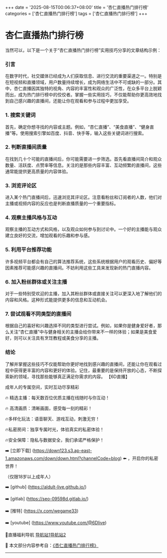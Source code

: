 +++
date = '2025-08-15T00:06:37+08:00'
title = '杏仁直播热门排行榜'
categories = ['杏仁直播热门排行榜']
tags = ['杏仁直播热门排行榜']
+++

# 杏仁直播热门排行榜

当然可以，以下是一个关于“杏仁直播热门排行榜”实用技巧分享的文章结构示例：

### 引言

在数字时代，社交媒体已经成为人们获取信息、进行交流的重要渠道之一。特别是在短视频和直播领域，用户数量持续增长，成为网络生活中不可或缺的一部分。其中，杏仁直播因其独特的视角、内容的丰富性和观众的广泛性，在众多平台上脱颖而出，成为热门排行榜中的佼佼者。掌握一些实用技巧，不仅能帮助你更高效地找到自己感兴趣的直播间，还能让你在观看和参与过程中更加享受。

### 1. 搜索关键词
首先，确定你想寻找的内容或主题。例如，“杏仁直播”、“美食直播”、“健身直播”等。使用搜索引擎如百度、抖音、快手等，输入这些关键词进行搜索。

### 2. 判断直播间质量
在找到几十个可能的直播间后，你可能需要进一步筛选。首先看直播间简介和观众数量、活跃度、点赞率等信息。关注的是那些内容丰富、互动频繁的直播间，这些通常能提供更高质量的内容体验。

### 3. 浏览评论区
进入某个热门直播间后，迅速浏览其评论区。注意看粉丝和订阅者的人数，他们对主播或视频内容的反应也是判断直播质量的一个重要指标。

### 4. 观察主播风格与互动
观察主播的互动方式和风格，以及观众如何参与到讨论中。一个好的主播能与观众建立良好的交流，增加观看的乐趣和参与感。

### 5. 利用平台推荐功能
许多视频平台都会有自己的算法推荐系统，这些系统根据用户的观看历史、偏好等因素推荐可能感兴趣的直播间。不妨利用这些工具来发现新的热门直播内容。

### 6. 加入粉丝群体或关注主播
对于一些特别受欢迎的主播，加入其粉丝群体或直接关注可以更深入地了解他们的内容和风格。这种形式能提供更多的信息和互动机会。

### 7. 尝试观看不同类型的直播间
根据自己的喜好和兴趣选择不同的类型进行尝试。例如，如果你是健身爱好者，那么关注“杏仁直播”中与健身相关的主播会给你带来不一样的体验；如果是美食爱好，则可以关注具有烹饪教程或美食分享的主播。

### 结论

了解并掌握这些技巧不仅能帮助你更好地找到感兴趣的直播间，还能让你在观看过程中获得更丰富的内容和更好的体验。记住，最重要的是保持开放的心态，不断探索新的领域，寻找那些能够真正满足你需求的内容。
【6D直播】

 成年人的专属空间，实时互动尽享精彩

🔥 精选主播：每天数百位优质主播在线随时与你互动！

🔥 高清画质：清晰画面，感受每一刻的精彩！

🔥多样化玩法：语音聊天、游戏互动，刺激无穷！

🔥私密房间：独享专属时光，体验真实的私密体验！

🔥安全保障：隐私与数据安全，我们承诺严格保护！

➡️ [立即下载] (https://down123.s3.ap-east-1.amazonaws.com/down/down.html?channelCode=blog) ⬅️ ，开启你的私密世界！

 （仅限18岁以上成年人）

➡️ [github] (https://aldult-live.github.io/)

➡️ [gitlab] (https://seo-09598d.gitlab.io/)

➡️ [推特] (https://x.com/wegame33)

➡️ [youtube] (https://www.youtube.com/@6Dlive)

🔞直播福利导航   [导航站1](https://webstack-86085a.gitlab.io/)[导航站2](https://onlygit123-2.github.io/)

📘 本文部分内容参考自：[《杏仁直播热门排行榜》](https://webstack-hugo-8.pages.dev/)

---
